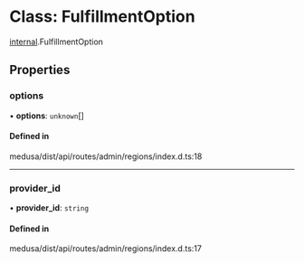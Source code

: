 # Class: FulfillmentOption

[internal](../modules/internal-22.md).FulfillmentOption

## Properties

### options

• **options**: `unknown`[]

#### Defined in

medusa/dist/api/routes/admin/regions/index.d.ts:18

___

### provider\_id

• **provider\_id**: `string`

#### Defined in

medusa/dist/api/routes/admin/regions/index.d.ts:17
